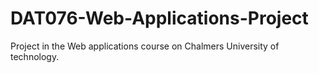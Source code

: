 # DAT076-Web-Applications-Project
Project in the Web applications course on Chalmers University of technology.
